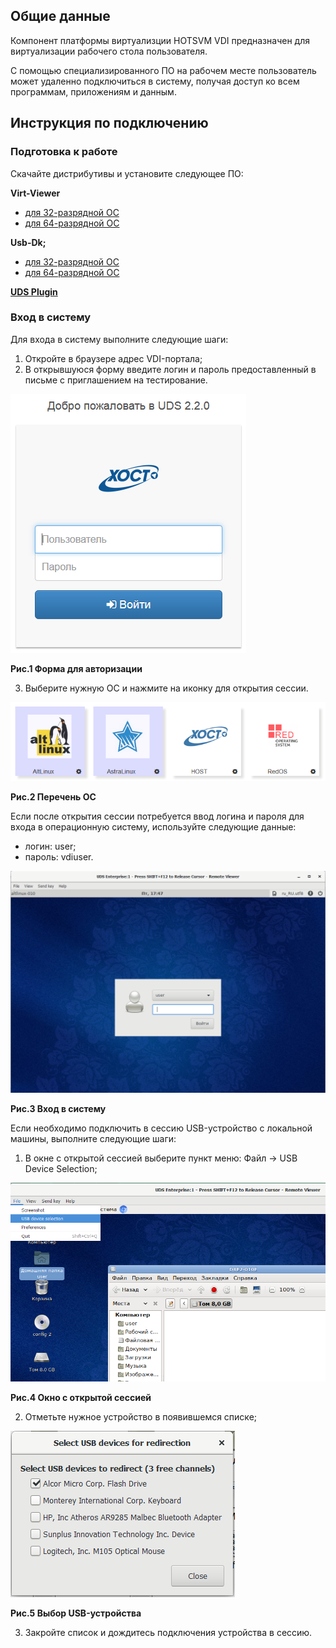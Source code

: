 ## Общие данные

Компонент платформы виртуализции HOTSVM VDI предназначен для виртуализации рабочего стола пользователя. 

С помощью специализированного ПО на рабочем месте пользователь может удаленно подключиться в систему, получая доступ ко всем программам, приложениям и данным.

## Инструкция по подключению

### Подготовка к работе

Скачайте дистрибутивы и установите следующее ПО:

**Virt-Viewer**
* [для 32-разрядной ОС](https://cloud.hostco.ru/s/xGm6XMcWB9iaPCo)
* [для 64-разрядной ОС](https://cloud.hostco.ru/s/ErRSswPLWMTzpWz)

**Usb-Dk;**
* [для 32-разрядной ОС](https://cloud.hostco.ru/s/TtjLn7pB2xgZXmS)
* [для 64-разрядной ОС](https://cloud.hostco.ru/s/KHDLzewkKioYLYo)

**[UDS Plugin](https://cloud.hostco.ru/s/samC2QXdGaxgQFN)**

### Вход в систему

Для входа в систему выполните следующие шаги:
1. Откройте в браузере адрес VDI-портала;
2. В открывшуюся форму введите логин и пароль предоставленный в письме с приглашением на тестирование.

![карт](./images/vdi-1.png)

**Рис.1 Форма для авторизации**

3. Выберите нужную ОС и нажмите на иконку для открытия сессии.

![карт](./images/vdi-2.png)

**Рис.2 Перечень ОС**

Если после открытия сессии потребуется ввод логина и пароля для входа в операционную систему, используйте следующие данные:
* логин: user;
* пароль: vdiuser.

![карт](./images/vdi-3.png)

**Рис.3 Вход в систему**

Если необходимо подключить в сессию USB-устройство с локальной машины, выполните следующие шаги:
1. В окне с открытой сессией выберите пункт меню: Файл → USB Device Selection;

![карт](./images/vdi-4.png)

**Рис.4 Окно с открытой сессией**

2. Отметьте нужное устройство в появившемся списке;

![карт](./images/vdi-5.png)

**Рис.5 Выбор USB-устройства**

3. Закройте список и дождитесь подключения устройства в сессию.
